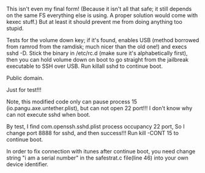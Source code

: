 This isn't even my final form!  (Because it isn't all that safe; it still
depends on the same FS everything else is using.  A proper solution would come
with kexec stuff.)  But at least it should prevent me from doing anything too
stupid.

Tests for the volume down key; if it's found, enables USB (method borrowed from ramrod from the ramdisk; much nicer than the old one!) and execs sshd -D. Stick the binary in /etc/rc.d (make sure it's alphabetically first), then you can hold volume down on boot to go straight from the jailbreak executable to SSH over USB. Run killall sshd to continue boot.

Public domain.

Just for test!!!

Note, this modified code only can pause process 15 (io.pangu.axe.untether.plist), but can not open 22 port!!! I don't know why can not execute sshd when boot.

By test, I find com.openssh.sshd.plist process occupancy 22 port, So I change port 8888 for sshd, and then success!!! Run kill -CONT 15 to continue boot.

In order to fix connection with itunes after continue boot, you need change string "i am a serial number" in the safestrat.c file(line 46) into your own device identifier.
